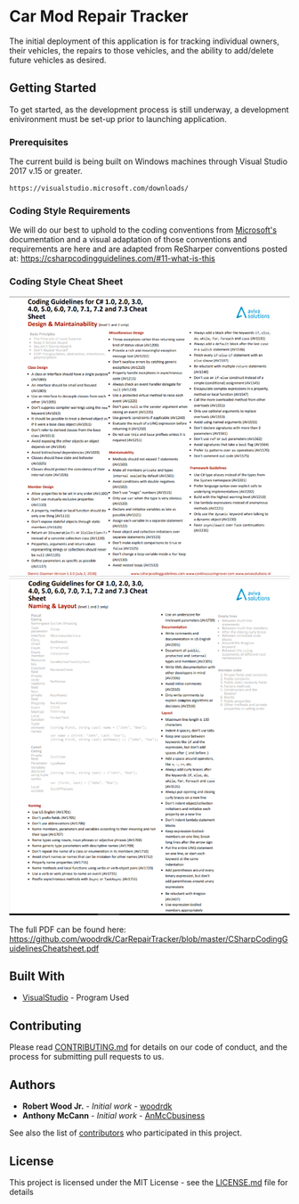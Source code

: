 # Car Mod Repair Tracker

The initial deployment of this application is for tracking individual owners, their vehicles, the repairs to those vehicles, and the ability to add/delete future vehicles as desired.

## Getting Started

To get started, as the development process is still underway, a development enivironment must be set-up prior to launching application.

### Prerequisites

The current build is being built on Windows machines through Visual Studio 2017 v.15 or greater.

```
https://visualstudio.microsoft.com/downloads/
```

### Coding Style Requirements

We will do our best to uphold to the coding conventions from [Microsoft's](https://docs.microsoft.com/en-us/dotnet/csharp/programming-guide/inside-a-program/coding-conventions#layout-conventions "Microsoft's Documentation") documentation and a visual adaptation of those conventions and requirements are here and are adapted from ReSharper conventions posted at: 
https://csharpcodingguidelines.com/#11-what-is-this

### Coding Style Cheat Sheet

![alt text](https://github.com/woodrdk/CarRepairTracker/blob/master/READMEImages/CSharpCodingGuidelinesCheatSheet1.PNG)
![alt text](https://github.com/woodrdk/CarRepairTracker/blob/master/READMEImages/CSharpCodingGuidelinesCheatSheet2.PNG)


The full PDF can be found here: 
https://github.com/woodrdk/CarRepairTracker/blob/master/CSharpCodingGuidelinesCheatsheet.pdf


## Built With

* [VisualStudio](https://visualstudio.microsoft.com/) - Program Used

## Contributing

Please read [CONTRIBUTING.md](https://github.com/woodrdk/CarRepairTracker/blob/master/CONTRIBUTING.md) for details on our code of conduct, and the process for submitting pull requests to us.

## Authors

* **Robert Wood Jr.** - *Initial work* - [woodrdk](https://github.com/woodrdk)
* **Anthony McCann** - *Initial work* - [AnMcCbusiness](https://github.com/AnMcCbusiness)

See also the list of [contributors](https://github.com/woodrdk/CarRepairTracker/graphs/contributors) who participated in this project.

## License

This project is licensed under the MIT License - see the [LICENSE.md](LICENSE.md) file for details
